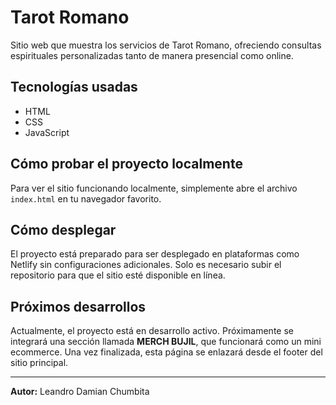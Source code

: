 
# Tarot Romano

Sitio web que muestra los servicios de Tarot Romano, ofreciendo consultas espirituales personalizadas tanto de manera presencial como online.

## Tecnologías usadas

- HTML  
- CSS  
- JavaScript

## Cómo probar el proyecto localmente

Para ver el sitio funcionando localmente, simplemente abre el archivo `index.html` en tu navegador favorito.

## Cómo desplegar

El proyecto está preparado para ser desplegado en plataformas como Netlify sin configuraciones adicionales. Solo es necesario subir el repositorio para que el sitio esté disponible en línea.

## Próximos desarrollos

Actualmente, el proyecto está en desarrollo activo. Próximamente se integrará una sección llamada **MERCH BUJIL**, que funcionará como un mini ecommerce. Una vez finalizada, esta página se enlazará desde el footer del sitio principal.

---

**Autor:** Leandro Damian Chumbita
